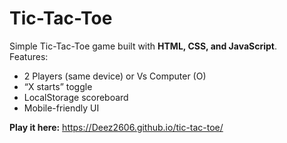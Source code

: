 # Tic-Tac-Toe

Simple Tic-Tac-Toe game built with **HTML, CSS, and JavaScript**.  
Features:
- 2 Players (same device) or Vs Computer (O)
- “X starts” toggle
- LocalStorage scoreboard
- Mobile-friendly UI

**Play it here:** https://Deez2606.github.io/tic-tac-toe/
